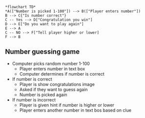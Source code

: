 ``` Mermaid
*flowchart TD*
*A(["Number is picked 1-100"]) --> B(["Player enters number"])
B --> C{"Is number correct"}
C -- Yes --> D["Congratulation you win"]
D --> E["Do you want to play again"]
E --> A
C -- NO --> F["Tell player higher or lower]
F --> B 
```

## Number guessing game ##
  * Computer picks random number 1-100
      * Player enters number in text box
      * Computer determines if number is correct
  * If number is correct
      * Player is show congratulations image
      * Asked if they want to guess again
      * Number is picked again
  * If number is incorrect
      * Player is given hint if number is higher or lower
      * Player enters another number in text bos based on clue

